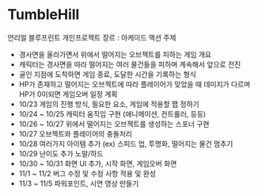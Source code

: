 # TumbleHill
언리얼 블루프린트 개인프로젝트
장르 : 아케이드 액션
주제
 -	경사면을 올라가면서 위에서 떨어지는 오브젝트를 피하는 게임
개요
 -	캐릭터는 경사면을 따라 떨어지는 여러 물건들을 피하며 계속해서 앞으로 전진
 -	골인 지점에 도착하면 게임 종료, 도달한 시간을 기록하는 형식
 -	HP가 존재하고 떨어지는 오브젝트에 따라 플레이어가 맞았을 때 데미지가 다르며 HP가 0이되면 게임오버
일정 계획
 -	10/23 게임의 진행 방식, 필요한 요소, 게임에 적용할 팹 정하기
 -	10/24 ~ 10/25 캐릭터 움직임 구현 (애니메이션, 컨트롤러, 등등)
 -	10/26 ~ 10/27 위에서 떨어지는 오브젝트를 생성하는 스포너 구현
 -	10/27 오브젝트와 플레이어의 충돌처리
 -	10/28 여러가지 아이템 추가 (ex) 스피드 업, 투명화, 떨어지는 물건 멈추기
 -	10/29 난이도 추가 노말/하드
 -	10/30 ~ 10/31 화면 UI 추가, 시작 화면, 게임오버 화면
 -	11/1 ~ 11/2 버그 수정 및 수정 사항 적용 및 완성
 -	11/3 ~ 11/5 파워포인트, 시연 영상 만들기

